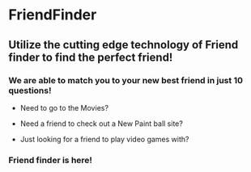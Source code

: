 # FriendFinder

## Utilize the cutting edge technology of Friend finder to find the perfect friend!

### We are able to match you to your new best friend in just 10 questions!

* Need to go to the Movies?

* Need a friend to check out a New Paint ball site?

* Just looking for a friend to play video games with?

### Friend finder is here!